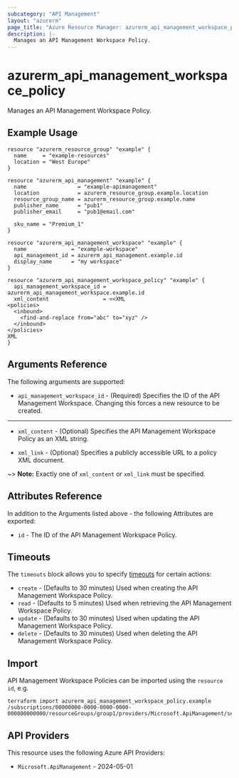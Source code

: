```yaml
---
subcategory: "API Management"
layout: "azurerm"
page_title: "Azure Resource Manager: azurerm_api_management_workspace_policy"
description: |-
  Manages an API Management Workspace Policy.
---
```


# azurerm_api_management_workspace_policy

Manages an API Management Workspace Policy.

## Example Usage

```hcl
resource "azurerm_resource_group" "example" {
  name     = "example-resources"
  location = "West Europe"
}

resource "azurerm_api_management" "example" {
  name                = "example-apimanagement"
  location            = azurerm_resource_group.example.location
  resource_group_name = azurerm_resource_group.example.name
  publisher_name      = "pub1"
  publisher_email     = "pub1@email.com"

  sku_name = "Premium_1"
}

resource "azurerm_api_management_workspace" "example" {
  name              = "example-workspace"
  api_management_id = azurerm_api_management.example.id
  display_name      = "my workspace"
}

resource "azurerm_api_management_workspace_policy" "example" {
  api_management_workspace_id = azurerm_api_management_workspace.example.id
  xml_content                 = <<XML
<policies>
  <inbound>
    <find-and-replace from="abc" to="xyz" />
  </inbound>
</policies>
XML
}
```

## Arguments Reference

The following arguments are supported:

* `api_management_workspace_id` - (Required) Specifies the ID of the API Management Workspace. Changing this forces a new resource to be created.

---

* `xml_content` - (Optional) Specifies the API Management Workspace Policy as an XML string.

* `xml_link` - (Optional) Specifies a publicly accessible URL to a policy XML document.

~> **Note:** Exactly one of `xml_content` or `xml_link` must be specified.

## Attributes Reference

In addition to the Arguments listed above - the following Attributes are exported:

* `id` - The ID of the API Management Workspace Policy.

## Timeouts

The `timeouts` block allows you to specify [timeouts](https://www.terraform.io/language/resources/syntax#operation-timeouts) for certain actions:

* `create` - (Defaults to 30 minutes) Used when creating the API Management Workspace Policy.
* `read` - (Defaults to 5 minutes) Used when retrieving the API Management Workspace Policy.
* `update` - (Defaults to 30 minutes) Used when updating the API Management Workspace Policy.
* `delete` - (Defaults to 30 minutes) Used when deleting the API Management Workspace Policy.

## Import

API Management Workspace Policies can be imported using the `resource id`, e.g.

```shell
terraform import azurerm_api_management_workspace_policy.example /subscriptions/00000000-0000-0000-0000-000000000000/resourceGroups/group1/providers/Microsoft.ApiManagement/service/service1/workspaces/workspace1
```

## API Providers
<!-- This section is generated, changes will be overwritten -->
This resource uses the following Azure API Providers:

* `Microsoft.ApiManagement` - 2024-05-01
